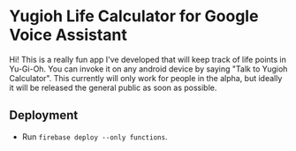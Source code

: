 # Yugioh Life Calculator for Google Voice Assistant

Hi! This is a really fun app I've developed that will keep track of life points in Yu-Gi-Oh. You can invoke it on any android device by saying "Talk to Yugioh Calculator". This currently will only work for people in the alpha, but ideally it will be released the general public as soon as possible.

## Deployment

* Run `firebase deploy --only functions`.
